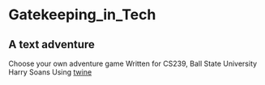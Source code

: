 # Gatekeeping_in_Tech

## A text adventure

Choose your own adventure game 
Written for CS239, Ball State University
Harry Soans 
Using [twine](http://twinery.org)

